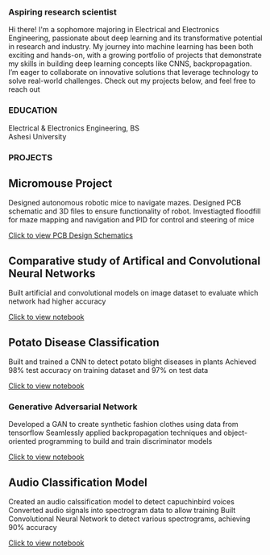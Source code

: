 ### Aspiring research scientist
Hi there! I'm a sophomore majoring in Electrical and Electronics Engineering, passionate about deep learning and its transformative potential in research and industry. My journey into machine learning has been both exciting and hands-on, with a growing portfolio of projects that demonstrate my skills in building deep learning concepts like CNNS, backpropagation.   
I’m eager to collaborate on innovative solutions that leverage technology to solve real-world challenges. Check out my projects below, and feel free to reach out

### EDUCATION
Electrical & Electronics Engineering, BS    
Ashesi University 
 

### PROJECTS
## Micromouse Project 
Designed autonomous robotic mice to navigate mazes. 
Designed PCB schematic and 3D files to ensure functionality of robot.
Investiagted floodfill for maze mapping and navigation and PID for control and steering of mice  

[Click to view PCB Design Schematics](https://github.com/Baah134/Micromouse-Project)

## Comparative study of Artifical and Convolutional Neural Networks
Built artificial and convolutional models on image dataset to evaluate which network had higher accuracy

[Click to view notebook](https://github.com/Baah134/Baah134/tree/main/Comparative%20Analysis%20of%20CNN%20and%20ANN)


## Potato Disease Classification
Built and trained a CNN to detect potato blight diseases in plants
Achieved 98% test accuracy on training dataset and 97% on test data

[Click to view notebook](https://github.com/Baah134/Baah134/tree/main/Potato%20Disease%20Classification)

### Generative Adversarial Network
Developed a GAN to create synthetic fashion clothes using data from tensorflow
Seamlessly applied backpropagation techniques and object-oriented programming to build and train discriminator models

[Click to view notebook](https://github.com/Baah134/Baah134/tree/main/Generative%20Adversarial%20Network)

## Audio Classification Model
Created an audio calssification model to detect capuchinbird voices
Converted audio signals into spectrogram data to allow training
Built Convolutional Neural Network to detect various spectrograms, achieving 90% accuracy

[Click to view notebook](https://github.com/Baah134/Baah134/tree/main/Audio%20Classification)



